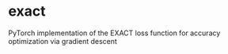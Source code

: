 # exact
PyTorch implementation of the EXACT loss function for accuracy optimization via gradient descent
